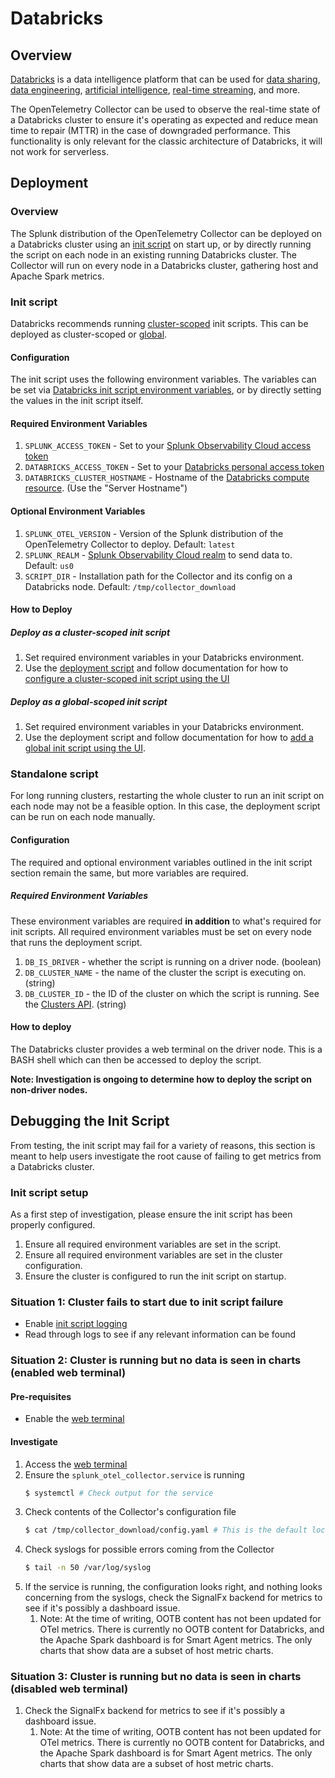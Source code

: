 # Databricks

## Overview

[Databricks](https://www.databricks.com/) is a data intelligence platform that can be used for
[data sharing](https://www.databricks.com/product/data-sharing),
[data engineering](https://www.databricks.com/solutions/data-engineering),
[artificial intelligence](https://www.databricks.com/product/artificial-intelligence),
[real-time streaming](https://www.databricks.com/product/data-streaming), and more.

The OpenTelemetry Collector can be used to observe the real-time state of a Databricks cluster to
ensure it's operating as expected and reduce mean time to repair (MTTR) in the case of downgraded performance.
This functionality is only relevant for the classic architecture of Databricks, it will not work for
serverless.

## Deployment

### Overview

The Splunk distribution of the OpenTelemetry Collector can be deployed on a Databricks cluster using an
[init script](https://docs.databricks.com/en/init-scripts/index.html) on start up, or by directly running
the script on each node in an existing running Databricks cluster.
The Collector will run on every node in a Databricks cluster, gathering host and Apache Spark metrics.

### Init script

Databricks recommends running [cluster-scoped](https://docs.databricks.com/en/init-scripts/cluster-scoped.html)
init scripts. This can be deployed as cluster-scoped or
[global](https://docs.databricks.com/en/init-scripts/global.html#).

#### Configuration

The init script uses the following environment variables. The variables can be set
via
[Databricks init script environment variables](https://docs.databricks.com/en/init-scripts/environment-variables.html),
or by directly setting the values in the init script itself.

#### Required Environment Variables

1. `SPLUNK_ACCESS_TOKEN` - Set to your  [Splunk Observability Cloud access token](https://docs.splunk.com/observability/en/admin/authentication/authentication-tokens/org-tokens.html) 
1. `DATABRICKS_ACCESS_TOKEN` - Set to your [Databricks personal access token](https://docs.databricks.com/en/dev-tools/auth/pat.html)
1. `DATABRICKS_CLUSTER_HOSTNAME` - Hostname of the [Databricks compute resource](https://docs.databricks.com/en/integrations/compute-details.html).
(Use the "Server Hostname")

#### Optional Environment Variables

1. `SPLUNK_OTEL_VERSION` - Version of the Splunk distribution of the OpenTelemetry Collector to deploy. Default: `latest`
1. `SPLUNK_REALM` - [Splunk Observability Cloud realm](https://docs.splunk.com/observability/en/get-started/service-description.html#sd-regions)
to send data to. Default: `us0`
1. `SCRIPT_DIR` - Installation path for the Collector and its config on a Databricks node. Default: `/tmp/collector_download`

#### How to Deploy

##### Deploy as a cluster-scoped init script

1. Set required environment variables in your Databricks environment.
1. Use the [deployment script](./deploy_collector.sh) and follow documentation for how to
[configure a cluster-scoped init script using the UI](https://docs.databricks.com/en/init-scripts/cluster-scoped.html#configure-a-cluster-scoped-init-script-using-the-ui)

##### Deploy as a global-scoped init script

1. Set required environment variables in your Databricks environment.
1. Use the deployment script and follow documentation for how to
[add a global init script using the UI](https://docs.databricks.com/en/init-scripts/global.html#add-a-global-init-script-using-the-ui).

### Standalone script

For long running clusters, restarting the whole cluster to run an init script on each
node may not be a feasible option. In this case, the deployment script can be run on
each node manually.

#### Configuration

The required and optional environment variables outlined in the init script section remain
the same, but more variables are required.

##### Required Environment Variables

These environment variables are required **in addition** to what's required for init scripts.
All required environment variables must be set on every node that runs the deployment script.

1. `DB_IS_DRIVER` - whether the script is running on a driver node. (boolean)
1. `DB_CLUSTER_NAME` - the name of the cluster the script is executing on. (string)
1. `DB_CLUSTER_ID` - the ID of the cluster on which the script is running. See the [Clusters API](https://docs.databricks.com/api/workspace/clusters). (string)

#### How to deploy

The Databricks cluster provides a web terminal on the driver node. This is a BASH shell
which can then be accessed to deploy the script.

**Note: Investigation is ongoing to determine how to deploy the script on non-driver nodes.**

## Debugging the Init Script

From testing, the init script may fail for a variety of reasons, this section is meant
to help users investigate the root cause of failing to get metrics from a Databricks cluster.

### Init script setup

As a first step of investigation, please ensure the init script has been properly configured.

1. Ensure all required environment variables are set in the script.
1. Ensure all required environment variables are set in the cluster configuration.
1. Ensure the cluster is configured to run the init script on startup.

### Situation 1: Cluster fails to start due to init script failure

- Enable [init script logging](https://learn.microsoft.com/en-us/azure/databricks/init-scripts/logs)
- Read through logs to see if any relevant information can be found

### Situation 2: Cluster is running but no data is seen in charts (enabled web terminal)

#### Pre-requisites

- Enable the [web terminal](https://learn.microsoft.com/en-us/azure/databricks/admin/clusters/web-terminal)

#### Investigate

1. Access the [web terminal](https://learn.microsoft.com/en-us/azure/databricks/compute/web-terminal)
1. Ensure the `splunk_otel_collector.service` is running
    ```bash
    $ systemctl # Check output for the service
    ```
1. Check contents of the Collector's configuration file
    ```bash
    $ cat /tmp/collector_download/config.yaml # This is the default location unless changed by user.
    ```
1. Check syslogs for possible errors coming from the Collector
    ```bash
    $ tail -n 50 /var/log/syslog
    ```
1. If the service is running, the configuration looks right, and nothing looks concerning from
the syslogs, check the SignalFx backend for metrics to see if it's possibly a dashboard
issue.
   1. Note: At the time of writing, OOTB content has not been updated for OTel metrics.
   There is currently no OOTB content for Databricks, and the Apache Spark dashboard is
   for Smart Agent metrics. The only charts that show data are a subset of host metric
   charts.

### Situation 3: Cluster is running but no data is seen in charts (disabled web terminal)

1. Check the SignalFx backend for metrics to see if it's possibly a dashboard issue.
   1. Note: At the time of writing, OOTB content has not been updated for OTel metrics.
      There is currently no OOTB content for Databricks, and the Apache Spark dashboard is
      for Smart Agent metrics. The only charts that show data are a subset of host metric
      charts.